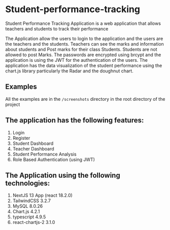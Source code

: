 # Student-performance-tracking

Student Performance Tracking Application is a web application that allows teachers and students to track their performance

The Application allow the users to login to the application and the users are the teachers and the students. Teachers can see the marks and information about students and Post marks for their class Students. Students are not allowed to post Marks.
The passwords are encrypted using brcypt and the application is using the JWT for the authentication of the users.
The application has the data visualization of the student performance using the chart.js library particularly the Radar and the doughnut chart.

## Examples
All the examples are in the `/screenshots` directory in the root directory of the project

## The application has the following features:
1. Login
2. Register
3. Student Dashboard
4. Teacher Dashboard
7. Student Performance Analysis
8. Role Based Authentication (using JWT)

## The Application using the following technologies:
1. NextJS 13 App (react 18.2.0)
2. TailwindCSS 3.2.7
3. MySQL 8.0.26
4. Chart.js 4.2.1
5. typescript 4.9.5
6. react-chartjs-2 3.1.0
